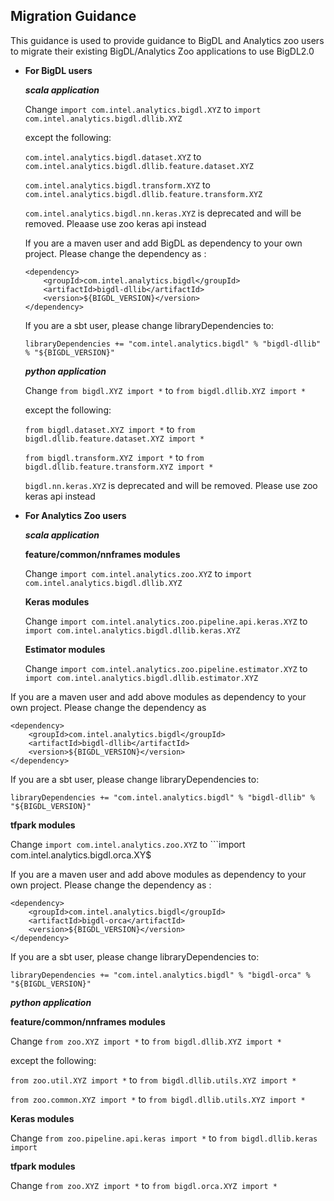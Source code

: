 ## Migration Guidance

This guidance is used to provide guidance to BigDL and Analytics zoo users to migrate their existing BigDL/Analytics Zoo applications to use BigDL2.0

* **For BigDL users**

   ***scala application***

   Change ```import com.intel.analytics.bigdl.XYZ``` to ```import com.intel.analytics.bigdl.dllib.XYZ```

    except the following:

   ```com.intel.analytics.bigdl.dataset.XYZ``` to ```com.intel.analytics.bigdl.dllib.feature.dataset.XYZ```

   ```com.intel.analytics.bigdl.transform.XYZ``` to ```com.intel.analytics.bigdl.dllib.feature.transform.XYZ```
   
   ```com.intel.analytics.bigdl.nn.keras.XYZ``` is deprecated and will be removed. Pleaase use zoo keras api instead

   If you are a maven user and add BigDL as dependency to your own project. Please change the dependency as :
   ```
   <dependency>
       <groupId>com.intel.analytics.bigdl</groupId>
       <artifactId>bigdl-dllib</artifactId>
       <version>${BIGDL_VERSION}</version>
   </dependency>
   ```

   If you are a sbt user, please change libraryDependencies to:
   ```
   libraryDependencies += "com.intel.analytics.bigdl" % "bigdl-dllib" % "${BIGDL_VERSION}"
   ```

   ***python application***

    Change ```from bigdl.XYZ import *``` to ```from bigdl.dllib.XYZ import *```

    except the following:

   ```from bigdl.dataset.XYZ import *``` to ```from bigdl.dllib.feature.dataset.XYZ import *```

   ```from bigdl.transform.XYZ import *``` to ```from bigdl.dllib.feature.transform.XYZ import *```

   ```bigdl.nn.keras.XYZ``` is deprecated and will be removed. Please use zoo keras api instead

* **For Analytics Zoo users**

   ***scala application***

   ****feature/common/nnframes modules****

   Change ```import com.intel.analytics.zoo.XYZ``` to ```import com.intel.analytics.bigdl.dllib.XYZ```

   ****Keras modules****

   Change ```import com.intel.analytics.zoo.pipeline.api.keras.XYZ``` to ```import com.intel.analytics.bigdl.dllib.keras.XYZ```
   
   ****Estimator modules****

   Change ```import com.intel.analytics.zoo.pipeline.estimator.XYZ``` to ```import com.intel.analytics.bigdl.dllib.estimator.XYZ```

If you are a maven user and add above modules as dependency to your own project. Please change the dependency as
   ```
   <dependency>
       <groupId>com.intel.analytics.bigdl</groupId>
       <artifactId>bigdl-dllib</artifactId>
       <version>${BIGDL_VERSION}</version>
   </dependency>
   ```

   If you are a sbt user, please change libraryDependencies to:
   ```
   libraryDependencies += "com.intel.analytics.bigdl" % "bigdl-dllib" % "${BIGDL_VERSION}"
   ```

   ****tfpark modules****

   Change ```import com.intel.analytics.zoo.XYZ``` to ```import com.intel.analytics.bigdl.orca.XY$

   If you are a maven user and add above modules as dependency to your own project. Please change the dependency as :
   ```
   <dependency>
       <groupId>com.intel.analytics.bigdl</groupId>
       <artifactId>bigdl-orca</artifactId>
       <version>${BIGDL_VERSION}</version>
   </dependency>
   ```

   If you are a sbt user, please change libraryDependencies to:
   ```
   libraryDependencies += "com.intel.analytics.bigdl" % "bigdl-orca" % "${BIGDL_VERSION}"
   ```

   ***python application***

   ****feature/common/nnframes modules****

   Change ```from zoo.XYZ import *``` to ```from bigdl.dllib.XYZ import *```

   except the following:

   ```from zoo.util.XYZ import *``` to ```from bigdl.dllib.utils.XYZ import *```

   ```from zoo.common.XYZ import *``` to ```from bigdl.dllib.utils.XYZ import *```

   ****Keras modules****

   Change ```from zoo.pipeline.api.keras import *``` to ```from bigdl.dllib.keras import```

   ****tfpark modules****

  Change ```from zoo.XYZ import *``` to ```from bigdl.orca.XYZ import *```

